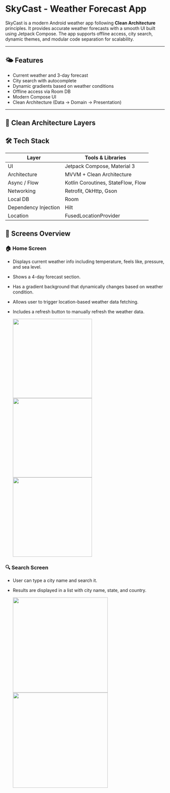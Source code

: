 # SkyCast - Weather Forecast App

SkyCast is a modern Android weather app following **Clean Architecture** principles. It provides accurate weather forecasts with a smooth UI built using Jetpack Compose. The app supports offline access, city search, dynamic themes, and modular code separation for scalability.

---

## 🌤 Features

- Current weather and 3-day forecast
- City search with autocomplete
- Dynamic gradients based on weather conditions
- Offline access via Room DB
- Modern Compose UI
- Clean Architecture (Data → Domain → Presentation)

---

## 🧱 Clean Architecture Layers

## 🛠 Tech Stack

| Layer         | Tools & Libraries                      |
|---------------|----------------------------------------|
| UI            | Jetpack Compose, Material 3            |
| Architecture  | MVVM + Clean Architecture              |
| Async / Flow  | Kotlin Coroutines, StateFlow, Flow     |
| Networking    | Retrofit, OkHttp, Gson                 |
| Local DB      | Room                                   |
| Dependency Injection | Hilt                            |
| Location      | FusedLocationProvider                  |


## 📱 Screens Overview

### 🏠 Home Screen
- Displays current weather info including temperature, feels like, pressure, and sea level.
- Shows a 4-day forecast section.
- Has a gradient background that dynamically changes based on weather condition.
- Allows user to trigger location-based weather data fetching.
- Includes a refresh button to manually refresh the weather data.

  <img src="app/src/assets/home_screen1.png" width="250"/>  <img src="app/src/assets/home_screen2.png" width="250"/>  <img src="app/src/assets/home_screen3.png" width="250"/>

### 🔍 Search Screen
- User can type a city name and search it.
- Results are displayed in a list with city name, state, and country.

   <img src="app/src/assets/search_screen1.png" width="300"/>  <img src="app/src/assets/search_screen2.png" width="300"/>
